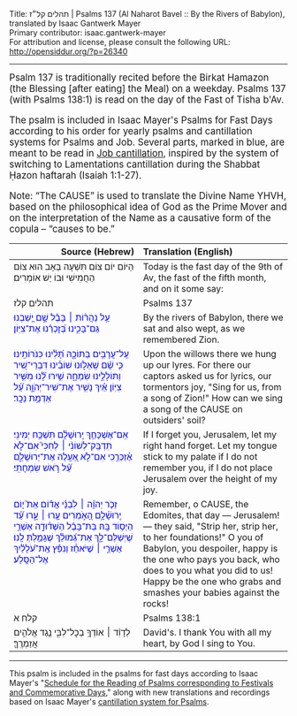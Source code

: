 <html>
<head></head>
<body>
Title: תהלים קל״ז | Psalms 137 (Al Naharot Bavel :: By the Rivers of Babylon), translated by Isaac Gantwerk Mayer<br />
Primary contributor: isaac.gantwerk-mayer<br />
For attribution and license, please consult the following URL: <a href="http://opensiddur.org/?p=26340">http://opensiddur.org/?p=26340</a>
<p />
<hr />

<div class="english" style="font-size: 1.2em;">
Psalm 137 is traditionally recited before the Birkat Hamazon (the Blessing [after eating] the Meal) on a weekday. Psalms 137 (with Psalms 138:1) is read on the day of the Fast of Tisha b'Av. 

The psalm is included in Isaac Mayer's Psalms for Fast Days according to his order for yearly psalms and cantillation systems for Psalms and Job. Several parts, marked in blue, are meant to be read in <a href="https://opensiddur.org/readings-and-sourcetexts/cantillation/an-ashkenazi-style-cantillation-system-for-job-by-isaac-gantwerk-mayer/">Job cantillation</a>, inspired by the system of switching to Lamentations cantillation during the Shabbat Ḥazon haftarah (Isaiah 1:1-27).

Note: “The CAUSE” is used to translate the Divine Name YHVH, based on the philosophical idea of God as the Prime Mover and on the interpretation of the Name as a causative form of the copula – “causes to be.”
</div>

<table style="margin-left: auto;margin-right: auto;" class="draggable">
<thead><tr><th id="x" style="text-align: right;">Source (Hebrew)</th><th style="text-align: left;">Translation (English)</th></tr></thead>
<tbody>
<tr><td style="vertical-align:top;" width="46%">
<div class="liturgy"><span lang="he">
<span class="instruction">הַיּוֹם יוֹם צוֹם תִּשְׁעָה בְּאָב הוּא צוֹם הַחֲמִישִׁי וּבוֹ יֵשׁ אוֹמְרִים׃</span>
</span></div></td>
 
<td style="vertical-align:top;" width="53%">
<div class="english">
<span class="instruction">Today is the fast day of the 9th of Av, the fast of the fifth month, and on it some say:</span>
</div></td></tr>


<tr><td style="vertical-align:top;" width="46%">
<div class="liturgy"><span lang="he">
תהלים קלז
</span></div></td>
 
<td style="vertical-align:top;" width="53%">
<div class="english">
Psalms 137
</div></td></tr>


<tr><td style="vertical-align:top;" width="46%">
<div class="liturgy"><span lang="he" style="color:blue;">
עַ֥ל נַהֲר֨וֹת ׀ בָּבֶ֗ל
שָׁ֣ם יָ֭שַׁבְנוּ גַּם־בָּכִ֑ינוּ 
בְּ֝זׇכְרֵ֗נוּ
אֶת־צִיּֽוֹן׃ 
</span></div></td>
 
<td style="vertical-align:top;" width="53%">
<div class="english">
By the rivers of Babylon,
there we sat and also wept,
as we remembered
Zion.
</div></td></tr>


<tr><td style="vertical-align:top;" width="46%">
<div class="liturgy"><span lang="he" style="color:blue;">
עַֽל־עֲרָבִ֥ים בְּתוֹכָ֑הּ
תָּ֝לִ֗ינוּ כִּנֹּרוֹתֵֽינוּ׃
כִּ֤י שָׁ֨ם שְֽׁאֵל֢וּנוּ שׁוֹבֵ֡ינוּ דִּבְרֵי־שִׁ֭יר
וְתוֹלָלֵ֣ינוּ שִׂמְחָ֑ה
שִׁ֥ירוּ לָ֗֝נוּ
מִשִּׁ֥יר צִיּֽוֹן׃
אֵ֗יךְ נָשִׁ֥יר אֶת־שִׁיר־יְהֹוָ֑ה
עַ֗֝ל אַדְמַ֥ת נֵכָֽר׃
</span></div></td>
 
<td style="vertical-align:top;" width="53%">
<div class="english">
Upon the willows there
we hung up our lyres.
For there our captors asked us for lyrics,
our tormentors joy,
"Sing for us,
from a song of Zion!"
How can we sing a song of the CAUSE
on outsiders' soil?
</div></td></tr>


<tr><td style="vertical-align:top;" width="46%">
<div class="liturgy"><span lang="he" style="color:blue;">
אִֽם־אֶשְׁכָּחֵ֥ךְ יְֽרוּשָׁלָ֗&#x200d;ִם
תִּשְׁכַּ֥ח יְמִינִֽי׃
תִּדְבַּֽק־לְשׁוֹנִ֨י ׀ לְחִכִּי֮
אִם־לֹ֢א אֶ֫זְכְּרֵ֥כִי 
אִם־לֹ֣א אַ֭עֲלֶה אֶת־יְרוּשָׁלַ֑&#x200d;ִם
עַ֗֝ל רֹ֣אשׁ שִׂמְחָתִֽי׃ 
</span></div></td>
 
<td style="vertical-align:top;" width="53%">
<div class="english">
If I forget you, Jerusalem,
let my right hand forget.
Let my tongue stick to my palate
if I do not remember you,
if I do not place Jerusalem
over the height of my joy.
</div></td></tr>


<tr><td style="vertical-align:top;" width="46%">
<div class="liturgy"><span lang="he" style="color:blue;">
זְכֹ֤ר יְהֹוָ֨ה ׀ לִבְנֵ֬י אֱד֗וֹם
אֵת֮ י֤וֹם יְֽרוּשָׁ֫לָ֥&#x200d;ִם 
הָ֭אֹ֣מְרִים עָ֤רוּ ׀ עָ֑רוּ
עַ֗֝ד הַיְס֥וֹד בָּֽהּ׃ 
בַּת־בָּבֶ֗ל הַשְּׁד֫וּדָ֥ה
אַשְׁרֵ֥י שֶׁיְשַׁלֶּם־לָ֑ךְ
אֶת־גְּ֝מוּלֵ֗ךְ
שֶׁגָּמַ֥לְתְּ לָֽנוּ׃
אַשְׁרֵ֤י ׀ שֶׁיֹּאחֵ֓ז
וְנִפֵּ֬ץ אֶֽת־עֹ֝לָלַ֗יִךְ
אֶל־הַסָּֽלַע׃
</span></div></td>
 
<td style="vertical-align:top;" width="53%">
<div class="english">
Remember, o CAUSE, the Edomites,
that day — Jerusalem! —
they said, "Strip her, strip her,
to her foundations!"
O you of Babylon, you despoiler,
happy is the one who pays you back,
who does to you
what you did to us!
Happy be the one who grabs
and smashes your babies
against the rocks!
</div></td></tr>


<tr><td style="vertical-align:top;" width="46%">
<div class="liturgy"><span lang="he">
קלח א
</span></div></td>
 
<td style="vertical-align:top;" width="53%">
<div class="english">
Psalms 138:1
</div></td></tr>


<tr><td style="vertical-align:top;" width="46%">
<div class="liturgy"><span lang="he">
לְדָוִ֨ד ׀ 
אוֹדְךָ֥ בְכׇל־לִבִּ֑י
נֶ֖גֶד אֱלֹהִ֣ים אֲזַמְּרֶֽךָּ׃
</span></div></td>
 
<td style="vertical-align:top;" width="53%">
<div class="english">
David's.
I thank You with all my heart,
by God I sing to You.
</div></td></tr>
</tbody></table>

<hr />

This psalm is included in the psalms for fast days according to Isaac Mayer's "<a href="https://opensiddur.org/readings-and-sourcetexts/mekorot/tanakh/ketuvim/emet/tehilim/reading-cycle/system-for-the-reading-of-psalms-on-festivals-and-commemorative-days-in-the-rabbinic-jewish-calendar-by-isaac-gantwerk-mayer/">Schedule for the Reading of Psalms corresponding to Festivals and Commemorative Days</a>," along with new translations and recordings based on Isaac Mayer's <a href="https://opensiddur.org/readings-and-sourcetexts/cantillation/an-ashkenazi-style-cantillation-system-for-psalms-by-isaac-gantwerk-mayer/">cantillation system for Psalms</a>.
</body>
</html>